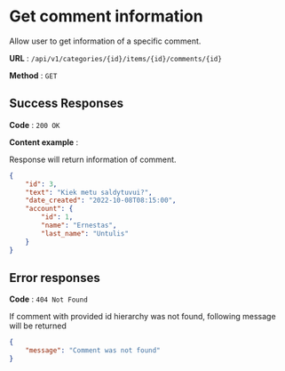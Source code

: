 # Get comment information

Allow user to get information of a specific comment.

**URL** : `/api/v1/categories/{id}/items/{id}/comments/{id}`

**Method** : `GET`

## Success Responses

**Code** : `200 OK`

**Content example** : 

Response will return information of comment.

```json
{
    "id": 3,
    "text": "Kiek metu saldytuvui?",
    "date_created": "2022-10-08T08:15:00",
    "account": {
        "id": 1,
        "name": "Ernestas",
        "last_name": "Untulis"
    }
}
```
## Error responses

**Code** : `404 Not Found`

If comment with provided id hierarchy was not found, following message will be returned

```json
{
    "message": "Comment was not found"
}
```